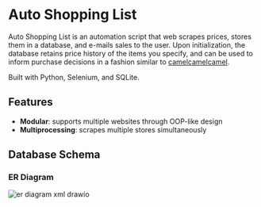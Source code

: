 # Auto Shopping List

Auto Shopping List is an automation script that web scrapes prices, stores them in a database, and e-mails sales to the user. Upon initialization, the database retains price history of the items you specify, and can be used to inform purchase decisions in a fashion similar to [camelcamelcamel](https://www.camelcamelcamel.ca/).

Built with Python, Selenium, and SQLite.

## Features

- **Modular**: supports multiple websites through OOP-like design
- **Multiprocessing**: scrapes multiple stores simultaneously

## Database Schema
### ER Diagram
![er diagram xml drawio](https://github.com/louieluuu/auto-shopping-list/assets/112336312/6262398a-a97f-4e28-84d4-0e1cd91257c9)

